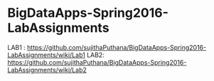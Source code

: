 # BigDataApps-Spring2016-LabAssignments

LAB1 : https://github.com/sujithaPuthana/BigDataApps-Spring2016-LabAssignments/wiki/Lab1
LAB2: https://github.com/sujithaPuthana/BigDataApps-Spring2016-LabAssignments/wiki/Lab2

